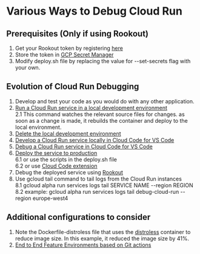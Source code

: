 # Various Ways to Debug Cloud Run

## Prerequisites (Only if using Rookout)
1. Get your Rookout token by registering [here](https://app.rookout.com/)
2. Store the token in [GCP Secret Manager](https://cloud.google.com/run/docs/configuring/secrets)
3. Modify deploy.sh file by replacing the value for --set-secrets flag with your own.

## Evolution of Cloud Run Debugging
1. Develop and test your code as you would do with any other application.
2. [Run a Cloud Run service in a local development environment](https://cloud.google.com/sdk/gcloud/reference/beta/code/dev)</br>
2.1 This command watches the relevant source files for changes. as soon as a change is made, it rebuilds the container and deploy to the local environment.
3. [Delete the local development environment](https://cloud.google.com/sdk/gcloud/reference/beta/code/clean-up)
4. [Develop a Cloud Run service locally in Cloud Code for VS Code](https://cloud.google.com/code/docs/vscode/develop-service)
5. [Debug a Cloud Run service in Cloud Code for VS Code](https://cloud.google.com/code/docs/vscode/debugging-a-cloud-run-service)
6. [Deploy the service to production](https://cloud.google.com/sdk/gcloud/reference/run/deploy)</br>
6.1 or use the scripts in the deploy.sh file </br>
6.2 or use [Cloud Code extension](https://cloud.google.com/code/docs/vscode/deploy-service#deploying_a_cloud_run_service)
7. Debug the deployed service using [Rookout](https://www.rookout.com/)
8. Use gcloud tail command to tail logs from the Cloud Run instances</br>
8.1 gcloud alpha run services logs tail SERVICE NAME --region REGION</br>
8.2 example: gcloud alpha run services logs tail debug-cloud-run --region europe-west4

## Additional configurations to consider
1. Note the Dockerfile-distroless file that uses the [distroless](https://github.com/GoogleContainerTools/distroless) container to reduce image size. In this example, it reduced the image size by 41%.
2. [End to End Feature Environments based on Git actions](https://github.com/UriKatsirPrivate/Feature-Environment)
